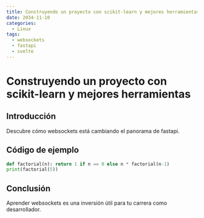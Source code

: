 ```yaml
---
title: Construyendo un proyecto con scikit-learn y mejores herramientas
date: 2034-11-10
categories:
  - Linux
tags:
  - websockets
  - fastapi
  - svelte
---
```


# Construyendo un proyecto con scikit-learn y mejores herramientas

## Introducción

Descubre cómo websockets está cambiando el panorama de fastapi.

## Código de ejemplo

```python
def factorial(n): return 1 if n == 0 else n * factorial(n-1)
print(factorial(5))
```

## Conclusión

Aprender websockets es una inversión útil para tu carrera como desarrollador.